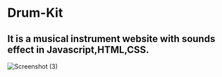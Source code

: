 # Drum-Kit
## It is a musical instrument website with sounds effect in Javascript,HTML,CSS.

![Screenshot (3)](https://user-images.githubusercontent.com/60787730/74208838-1279ae80-4c3a-11ea-9441-4f9062410e9f.png)

